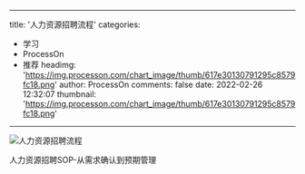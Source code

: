 
---
title: '人力资源招聘流程'
categories: 
 - 学习
 - ProcessOn
 - 推荐
headimg: 'https://img.processon.com/chart_image/thumb/617e30130791295c8579fc18.png'
author: ProcessOn
comments: false
date: 2022-02-26 12:32:07
thumbnail: 'https://img.processon.com/chart_image/thumb/617e30130791295c8579fc18.png'
---

<div>   
<img class="thumb" alt="人力资源招聘流程" src="https://img.processon.com/chart_image/thumb/617e30130791295c8579fc18.png" referrerpolicy="no-referrer">
<p>人力资源招聘SOP-从需求确认到预期管理</p>  
</div>
            
